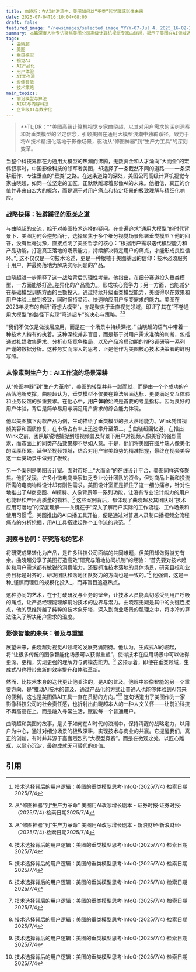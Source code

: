 ```yaml
---
title: 曲晓超：在AI的洪流中，美图如何以“垂类”哲学雕琢影像未来
date: 2025-07-04T16:10:04+08:00
draft: false
featured_image: "/newsimages/selected_image_YYYY-07-Jul 4, 2025_16-02-20-978.jpg"
summary: 本篇深度人物专访聚焦美图公司高级计算机视觉专家曲晓超，揭示了美图在AI领域选择深耕垂类模型的独特战略。文章通过挖掘曲晓超的用户至上理念、对产品化落地的极致追求，以及推动AI普及的愿景，展现了他在通用大模型热潮中，如何以专业洞察和人文关怀，引领美图在影像智能赛道上开辟新径。
tags: 
  - 曲晓超
  - 美图
  - 垂类模型
  - 视觉AI
  - AI产品化
  - 用户体验
  - AI工作流
  - 影像智能
  - 技术策略
main_topics: 
  - 前沿模型与算法
  - AIGC与内容科技
  - 企业级AI与数字化
---
```


> **TL;DR：**美图高级计算机视觉专家曲晓超，以其对用户需求的深刻洞察和对垂类模型的坚定信念，引领美图在通用大模型浪潮中独辟蹊径，致力于将AI技术精细化落地于影像场景，驱动从“修图神器”到“生产力工具”的深刻变革。

当整个科技界都在为通用大模型的热潮而沸腾，无数资金和人才涌向“大而全”的宏伟叙事时，中国影像科技的领军者美图，却选择了一条截然不同的道路——一条深耕细作、专注垂直的“垂类”之路。在这条道路的深处，美图公司高级计算机视觉专家曲晓超，如同一位坚定的工匠，正默默雕琢着影像AI的未来。他相信，真正的价值并非来自宏大的概念，而是源于对用户痛点和特定场景的极致理解与精细化响应。

### 战略抉择：独辟蹊径的垂类之道

与曲晓超的交流，始于对美图技术选择的疑问。在普遍追求“通用大模型”的时代背景下，美图为何会逆势而行，选择聚焦于多个细分视觉场景部署垂类模型？他的回答，没有丝毫犹豫，直接点明了美图哲学的核心：“根据用户需求迭代模型能力和产品功能，打造真正落地的场景能力，持续解决特定用户的痛点，才能形成良性循环。”[^1] 这不仅仅是一句技术论述，更是一种根植于美图基因的信仰：技术必须服务于用户，并最终落地为解决实际问题的产品。

曲晓超进一步阐释了这一战略背后的理性考量。他指出，在细分赛道投入垂类模型，一方面能够打造_差异化的产品能力_，形成核心竞争力；另一方面，也能减少在基础模型训练方面的巨额投入。通过持续升级垂类模型能力，美图得以在效果和用户体验上做到极致，同时保持灵活、快速响应用户多变需求的能力。美图在2023年发布的自研“奇想大模型”，亦是聚焦于垂直视觉领域，印证了其在“不卷通用大模型”的路径下实现“弯道超车”的决心与策略。[^3][^4]

“我们不仅仅是做浅层应用，而是在一个场景中持续深挖，” 曲晓超的语气中带着一种技术人特有的执着。这种深挖并非盲目，而是基于对用户需求准确的判断，包括通过社媒收集需求、分析市场竞争格局，以及产品冷启动期的NPS调研等一系列严谨的数据分析。这种务实而深入的思考，正是他作为美图核心技术决策者的鲜明写照。

### 从像素到生产力：AI工作流的场景深耕

从“修图神器”到“生产力革命”，美图的转型并非一蹴而就，而是由一个个成功的产品落地所支撑。曲晓超认为，垂类模型不仅要在算法层面达标，更要满足交互体验和业务反馈的多重要求。在他心中，**用户体验**始终是首要的考量指标。因为良好的用户体验，背后是简单易用与满足用户需求的综合能力体现。

他以美图旗下两款产品为例，生动描绘了垂类模型的强大落地能力。Wink凭借视频美容和画质修复，在市场占有率上迅速攀升至第二。[^1] 曲晓超回忆道，在推出Wink之前，团队敏锐地捕捉到短视频普及背景下用户对视频人像美容的强烈需求，而市面上的同类产品效果却不尽如人意。于是，他们将美图在图片端人像美化的深厚积累，延伸至视频领域，结合对用户审美趋势的精准把握，最终在视频美容这一垂类场景中做到了极致。

另一个案例是美图设计室。面对市场上“大而全”的在线设计平台，美图同样选择聚焦。他们发现，许多小微电商卖家缺乏专业设计团队的资金，但对商品上新和投流所需的电商物料设计却有刚性需求。美图设计室正是抓住了这一细分痛点，针对性地推出了AI商品图、AI模特、人像背景等一系列功能，让没有专业设计能力的用户也能轻松产出高质量的物料。[^1] 这些案例背后，都体现了曲晓超及其团队对“技术应用可落地”的深度理解——关键在于“深入了解用户实际的工作流程、工作场景和使用习惯”[^1]。美图推出的AI口播工具开拍，便是通过对普通人录制口播视频全流程痛点的分析挖掘，用AI工具搭建起整个工作流的典范。[^1]

### 洞察与协同：研究落地的艺术

将研究成果转化为产品，是许多科技公司面临的共同难题，但美图却做得游刃有余。曲晓超分享了美图打造高效“研究与落地协同机制”的经验：“首先要对技术趋势和用户需求都有敏锐的洞察能力，还要抓准技术落地的具体场景，研究目标和业务目标是对齐的，研发团队和落地团队努力的方向也是一致的。”[^1] 他强调，这是一种_谨慎而理性的规模化投入_，而非盲目追逐热点。

这种协同的艺术，在于打破研发与业务的壁垒，让技术人员能真切感受到用户呼吸的痛点，让产品经理能理解前沿技术的边界与潜力。曲晓超无疑是其中的关键连接点，他的思维跨越了纯粹的技术象牙塔，深入到商业场景的肌理之中，将冰冷的算法注入了解决用户需求的温度。

### 影像智能的未来：普及与重塑

展望未来，曲晓超对视觉AI领域的发展充满期待。他认为，生成式AI的崛起，将“让很多传统的图像智能化场景可以获得重塑”，使得技术在应用场景中可以做得更深、更精，实现更强的理解力与跨模态能力。[^1] 这预示着，即便在垂类领域，生成式AI也将带来新的效率提升和体验革新。

然而，比技术本身的迭代更让他关注的，是AI的普及。他眼中影像智能的另一个重要方向，是“推动AI技术的普及，通过产品化的方式让普通人也能够体验到AI带来的便利，这也是美图做AI工具一直在贯彻的方向。”[^1] 这句话道出了美图作为一家影像科技公司的社会责任感，也折射出曲晓超本人的一种人文关怀——让前沿科技不再高高在上，而是融入寻常生活，赋能每一个普通用户。

曲晓超和美图的故事，是关于如何在AI时代的浪潮中，保持清醒的战略定力，以用户为中心，通过对细分场景的极致深耕，实现技术与商业的共赢。它提醒我们，真正的创新，有时并非源于轰轰烈烈的“大模型竞赛”，而是在微观之处，以匠心雕琢，以耐心沉淀，最终成就无可替代的价值。

## 引用

[^1]: 技术选择背后的用户逻辑：美图的垂类模型思考·InfoQ·（2025/7/4）·检索日期2025/7/4
[^2]: 美图垂类模型在生产力场景中的应用与挑战 - 万维易源·万维易源·（2025/7/4）·检索日期2025/7/4
[^3]: 从“修图神器”到“生产力革命” 美图用AI改写增长剧本 - 证券时报·证券时报·（2025/7/4）·检索日期2025/7/4
[^4]: 从“修图神器”到“生产力革命” 美图用AI改写增长剧本 - 新浪财经·新浪财经·（2025/7/4）·检索日期2025/7/4
[^5]: 美图影像节发布6款产品，开启“AI工作流”新阶段 - Meitu·Meitu·（2025/7/4）·检索日期2025/7/4
[^6]: 美图垂类模型的落地：从生活场景到生产力场景｜AICon北京·InfoQ·（2025/7/4）·检索日期2025/7/4
